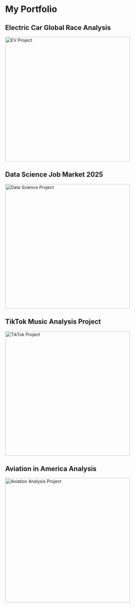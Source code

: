 # My Portfolio

## Electric Car Global Race Analysis

<img src="https://github.com/amiraraina/website/blob/main/Project/EV1.png" alt="EV Project" width="400">

## Data Science Job Market 2025

<img src="https://github.com/amiraraina/website/blob/main/Project/Project1.png" alt="Data Science Project" width="400">

## TikTok Music Analysis Project

<img src="https://github.com/amiraraina/website/blob/main/Project/projectTiktok.png" alt="TikTok Project" width="400">

## Aviation in America Analysis

<img src="https://github.com/amiraraina/website/blob/main/Project/projectAviation.png" alt="Aviation Analysis Project" width="400">
